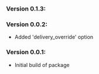 ### Version 0.1.3:


### Version 0.0.2:
 - Added 'delivery_override' option

### Version 0.0.1:
 - Initial build of package

